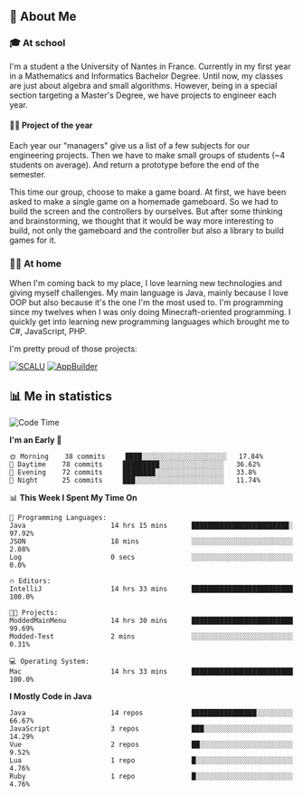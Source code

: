 ## 👀 About Me

### 🎓 At school

I'm a student a the University of Nantes in France. Currently in my first year in a Mathematics and Informatics Bachelor Degree. Until now, my classes are just about algebra and small algorithms. However, being in a special section targeting a Master's Degree, we have projects to engineer each year. 

#### 🔧🔬 Project of the year

Each year our "managers" give us a list of a few subjects for our engineering projects. Then we have to make small groups of students (~4 students on average). And return a prototype before the end of the semester.

This time our group, choose to make a game board. At first, we have been asked to make a single game on a homemade gameboard. So we had to build the screen and the controllers by ourselves. 
But after some thinking and brainstorming, we thought that it would be way more interesting to build, not only the gameboard and the controller but also a library to build games for it.

### 👨‍💻 At home

When I'm coming back to my place, I love learning new technologies and giving myself challenges. My main language is Java, mainly because I love OOP but also because it's the one I'm the most used to. I'm programming since my twelves when I was only doing Minecraft-oriented programming.  I quickly get into learning new programming languages which brought me to C#, JavaScript, PHP. 

I'm pretty proud of those projects:

[![SCALU](https://github-readme-stats.vercel.app/api/pin?username=renardfute&repo=SCALU)](https://github.com/renardfute/scalu)
[![AppBuilder](https://github-readme-stats.vercel.app/api/pin?username=pulsedev2&repo=AppBuilder)](https://github.com/pulsedev2/AppBuilder)

## 📊 Me in statistics
<!--START_SECTION:waka-->
![Code Time](http://img.shields.io/badge/Code%20Time-119%20hrs%2031%20mins-blue)

**I'm an Early 🐤** 

```text
🌞 Morning    38 commits     ████░░░░░░░░░░░░░░░░░░░░░   17.84% 
🌆 Daytime    78 commits     █████████░░░░░░░░░░░░░░░░   36.62% 
🌃 Evening    72 commits     ████████░░░░░░░░░░░░░░░░░   33.8% 
🌙 Night      25 commits     ███░░░░░░░░░░░░░░░░░░░░░░   11.74%

```


📊 **This Week I Spent My Time On** 

```text
💬 Programming Languages: 
Java                     14 hrs 15 mins      ████████████████████████░   97.92% 
JSON                     18 mins             ░░░░░░░░░░░░░░░░░░░░░░░░░   2.08% 
Log                      0 secs              ░░░░░░░░░░░░░░░░░░░░░░░░░   0.0%

🔥 Editors: 
IntelliJ                 14 hrs 33 mins      █████████████████████████   100.0%

🐱‍💻 Projects: 
ModdedMainMenu           14 hrs 30 mins      █████████████████████████   99.69% 
Modded-Test              2 mins              ░░░░░░░░░░░░░░░░░░░░░░░░░   0.31%

💻 Operating System: 
Mac                      14 hrs 33 mins      █████████████████████████   100.0%

```

**I Mostly Code in Java** 

```text
Java                     14 repos            ████████████████░░░░░░░░░   66.67% 
JavaScript               3 repos             ███░░░░░░░░░░░░░░░░░░░░░░   14.29% 
Vue                      2 repos             ██░░░░░░░░░░░░░░░░░░░░░░░   9.52% 
Lua                      1 repo              █░░░░░░░░░░░░░░░░░░░░░░░░   4.76% 
Ruby                     1 repo              █░░░░░░░░░░░░░░░░░░░░░░░░   4.76%

```



<!--END_SECTION:waka-->
